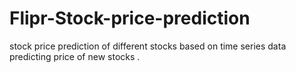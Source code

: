 # Flipr-Stock-price-prediction
stock price prediction of different stocks based on time series data  predicting price of new stocks .
